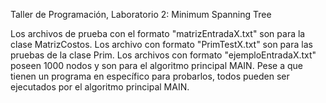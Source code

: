 Taller de Programación, Laboratorio 2: Minimum Spanning Tree

Los archivos de prueba con el formato "matrizEntradaX.txt" son para la clase MatrizCostos.
Los archivo con formato "PrimTestX.txt" son para las pruebas de la clase Prim.
Los archivos con formato "ejemploEntradaX.txt" poseen 1000 nodos y son para el algoritmo principal MAIN.
Pese a que tienen un programa en específico para probarlos, todos pueden ser ejecutados por el algoritmo principal MAIN.
